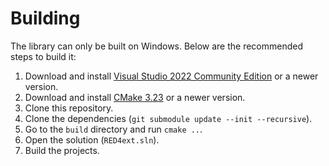# Building

The library can only be built on Windows. Below are the recommended steps to build it:

1. Download and install [Visual Studio 2022 Community Edition](https://www.visualstudio.com/) or a newer version.
2. Download and install [CMake 3.23](https://cmake.org/) or a newer version.
3. Clone this repository.
4. Clone the dependencies (`git submodule update --init --recursive`).
5. Go to the `build` directory and run `cmake ..`.
6. Open the solution (`RED4ext.sln`).
7. Build the projects.
